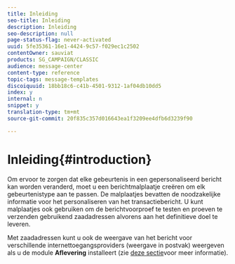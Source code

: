 ```yaml
---
title: Inleiding
seo-title: Inleiding
description: Inleiding
seo-description: null
page-status-flag: never-activated
uuid: 5fe35361-16e1-4424-9c57-f029ec1c2502
contentOwner: sauviat
products: SG_CAMPAIGN/CLASSIC
audience: message-center
content-type: reference
topic-tags: message-templates
discoiquuid: 18bb18c6-c41b-4501-9312-1af04db10dd5
index: y
internal: n
snippet: y
translation-type: tm+mt
source-git-commit: 20f835c357d016643ea1f3209ee4dfb6d3239f90

---
```



# Inleiding{#introduction}

Om ervoor te zorgen dat elke gebeurtenis in een gepersonaliseerd bericht kan worden veranderd, moet u een berichtmalplaatje creëren om elk gebeurtenistype aan te passen. De malplaatjes bevatten de noodzakelijke informatie voor het personaliseren van het transactiebericht. U kunt malplaatjes ook gebruiken om de berichtvoorproef te testen en proeven te verzenden gebruikend zaadadressen alvorens aan het definitieve doel te leveren.

Met zaadadressen kunt u ook de weergave van het bericht voor verschillende internettoegangsproviders (weergave in postvak) weergeven als u de module **Aflevering** installeert (zie [deze sectie](../../delivery/using/about-deliverability.md)voor meer informatie).
